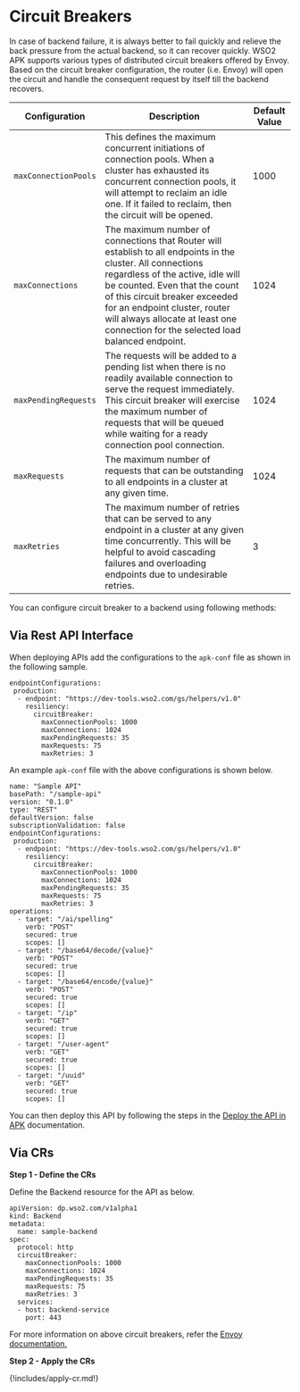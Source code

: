 # Circuit Breakers

In case of backend failure, it is always better to fail quickly and relieve the back pressure from the actual backend, so it can recover quickly. WSO2 APK supports various types of distributed circuit breakers offered by Envoy. Based on the circuit breaker configuration, the router (i.e. Envoy) will open the circuit and handle the consequent request by itself till the backend recovers.

<table>
    <thead>
      <tr>
        <th>Configuration</th>
        <th>Description</th>
        <th>Default Value</th>
      </tr>
    </thead>
    <tbody>
      <tr>
        <td style="white-space: nowrap;"><code>maxConnectionPools</code></td>
        <td>This defines the maximum concurrent initiations of connection pools. When a cluster has exhausted its concurrent connection pools, it will attempt to reclaim an idle one. If it failed to reclaim, then the circuit will be opened.</td>
        <td>1000</td>
      </tr>
      <tr>
        <td style="white-space: nowrap;"><code>maxConnections</code></td>
        <td>The maximum number of connections that Router will establish to all endpoints in the cluster. All connections regardless of the active, idle will be counted. Even that the count of this circuit breaker exceeded for an endpoint cluster, router will always allocate at least one connection for the selected load balanced endpoint.</td>
        <td>1024</td>
      </tr>
      <tr>
        <td style="white-space: nowrap;"><code>maxPendingRequests</code></td>
        <td>The requests will be added to a pending list when there is no readily available connection to serve the request immediately. This circuit breaker will exercise the maximum number of requests that will be queued while waiting for a ready connection pool connection.</td>
        <td>1024</td>
      </tr>
      <tr>
        <td style="white-space: nowrap;"><code>maxRequests</code></td>
        <td>The maximum number of requests that can be outstanding to all endpoints in a cluster at any given time.</td>
        <td>1024</td>
      </tr>
      <tr>
        <td style="white-space: nowrap;"><code>maxRetries</code></td>
        <td>The maximum number of retries that can be served to any endpoint in a cluster at any given time concurrently. This will be helpful to avoid cascading failures and overloading endpoints due to undesirable retries.</td>
        <td>3</td>
      </tr>
    </tbody>
</table>

You can configure circuit breaker to a backend using following methods:

## Via Rest API Interface

When deploying APIs add the configurations to the `apk-conf` file as shown in the following sample.

```
endpointConfigurations:
 production:
  - endpoint: "https://dev-tools.wso2.com/gs/helpers/v1.0"
    resiliency:
      circuitBreaker:
        maxConnectionPools: 1000
        maxConnections: 1024
        maxPendingRequests: 35
        maxRequests: 75
        maxRetries: 3
```
An example `apk-conf` file with the above configurations is shown below.

```
name: "Sample API"
basePath: "/sample-api"
version: "0.1.0"
type: "REST"
defaultVersion: false
subscriptionValidation: false
endpointConfigurations:
 production:
  - endpoint: "https://dev-tools.wso2.com/gs/helpers/v1.0"
    resiliency:
      circuitBreaker:
        maxConnectionPools: 1000
        maxConnections: 1024
        maxPendingRequests: 35
        maxRequests: 75
        maxRetries: 3
operations:
  - target: "/ai/spelling"
    verb: "POST"
    secured: true
    scopes: []
  - target: "/base64/decode/{value}"
    verb: "POST"
    secured: true
    scopes: []
  - target: "/base64/encode/{value}"
    verb: "POST"
    secured: true
    scopes: []
  - target: "/ip"
    verb: "GET"
    secured: true
    scopes: []
  - target: "/user-agent"
    verb: "GET"
    secured: true
    scopes: []
  - target: "/uuid"
    verb: "GET"
    secured: true
    scopes: []
```

You can then deploy this API by following the steps in the [Deploy the API in APK](../../get-started/quick-start-guide.md#deploy-the-api-in-apk) documentation.

## Via CRs

**Step 1 - Define the CRs**

Define the Backend resource for the API as below.
```
apiVersion: dp.wso2.com/v1alpha1
kind: Backend
metadata:
  name: sample-backend
spec:
  protocol: http
  circuitBreaker:
    maxConnectionPools: 1000
    maxConnections: 1024
    maxPendingRequests: 35
    maxRequests: 75
    maxRetries: 3
  services:
  - host: backend-service
    port: 443
```

For more information on above circuit breakers, refer the [Envoy documentation.](https://www.envoyproxy.io/docs/envoy/v1.24.1/intro/arch_overview/upstream/circuit_breaking)

**Step 2 - Apply the CRs**

{!includes/apply-cr.md!}
